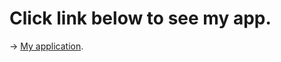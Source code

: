 # Click link below to see my app.

-> [My application](https://zlyuka14.github.io/React-test/build/).
